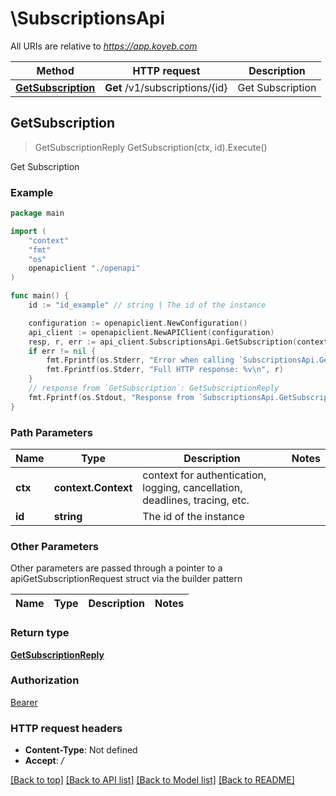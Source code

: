 # \SubscriptionsApi

All URIs are relative to *https://app.koyeb.com*

Method | HTTP request | Description
------------- | ------------- | -------------
[**GetSubscription**](SubscriptionsApi.md#GetSubscription) | **Get** /v1/subscriptions/{id} | Get Subscription



## GetSubscription

> GetSubscriptionReply GetSubscription(ctx, id).Execute()

Get Subscription

### Example

```go
package main

import (
    "context"
    "fmt"
    "os"
    openapiclient "./openapi"
)

func main() {
    id := "id_example" // string | The id of the instance

    configuration := openapiclient.NewConfiguration()
    api_client := openapiclient.NewAPIClient(configuration)
    resp, r, err := api_client.SubscriptionsApi.GetSubscription(context.Background(), id).Execute()
    if err != nil {
        fmt.Fprintf(os.Stderr, "Error when calling `SubscriptionsApi.GetSubscription``: %v\n", err)
        fmt.Fprintf(os.Stderr, "Full HTTP response: %v\n", r)
    }
    // response from `GetSubscription`: GetSubscriptionReply
    fmt.Fprintf(os.Stdout, "Response from `SubscriptionsApi.GetSubscription`: %v\n", resp)
}
```

### Path Parameters


Name | Type | Description  | Notes
------------- | ------------- | ------------- | -------------
**ctx** | **context.Context** | context for authentication, logging, cancellation, deadlines, tracing, etc.
**id** | **string** | The id of the instance | 

### Other Parameters

Other parameters are passed through a pointer to a apiGetSubscriptionRequest struct via the builder pattern


Name | Type | Description  | Notes
------------- | ------------- | ------------- | -------------


### Return type

[**GetSubscriptionReply**](GetSubscriptionReply.md)

### Authorization

[Bearer](../README.md#Bearer)

### HTTP request headers

- **Content-Type**: Not defined
- **Accept**: */*

[[Back to top]](#) [[Back to API list]](../README.md#documentation-for-api-endpoints)
[[Back to Model list]](../README.md#documentation-for-models)
[[Back to README]](../README.md)

